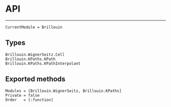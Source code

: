 # API

---

```@meta
CurrentModule = Brillouin
```

## Types
```docs
Brillouin.WignerSeitz.Cell
Brillouin.KPaths.KPath
Brillouin.KPaths.KPathInterpolant
```

## Exported methods
```@autodocs
Modules = [Brillouin.WignerSeitz, Brillouin.KPaths]
Private = false
Order   = [:function]
```
